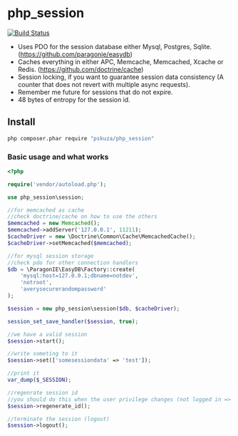# php_session

[![Build Status](https://travis-ci.org/pskuza/php_session.svg?branch=master)](https://travis-ci.org/pskuza/php_session)

* Uses PDO for the session database either Mysql, Postgres, Sqlite. (https://github.com/paragonie/easydb) 
* Caches everything in either APC, Memcache, Memcached, Xcache or Redis. (https://github.com/doctrine/cache)
* Session locking, if you want to guarantee session data consistency (A counter that does not revert with multiple async requests). 
* Remember me future for sessions that do not expire. 
* 48 bytes of entropy for the session id.


## Install

``` sh
php composer.phar require "pskuza/php_session"
```

### Basic usage and what works
``` php
<?php

require('vendor/autoload.php');

use php_session\session;

//for memcached as cache
//check doctrine/cache on how to use the others
$memcached = new Memcached();
$memcached->addServer('127.0.0.1', 11211);
$cacheDriver = new \Doctrine\Common\Cache\MemcachedCache();
$cacheDriver->setMemcached($memcached);

//for mysql session storage
//check pdo for other connection handlers
$db = \ParagonIE\EasyDB\Factory::create(
    'mysql:host=127.0.0.1;dbname=notdev',
    'notroot',
    'averysecurerandompassword'
);

$session = new php_session\session($db, $cacheDriver);

session_set_save_handler($session, true);

//we have a valid session
$session->start();

//write someting to it
$session->set(['somesessiondata' => 'test']);

//print it
var_dump($_SESSION);

//regenrate session id
//you should do this when the user privilege changes (not logged in => logged in or otherwise)
$session->regenerate_id();

//terminate the session (logout)
$session->logout();

```
